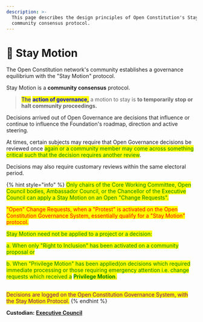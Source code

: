 ```yaml
---
description: >-
  This page describes the design principles of Open Constitution's Stay Motion
  community consensus protocol.
---
```


# 🛑 Stay Motion

The Open Constitution network's community establishes a governance equilibrium with the "Stay Motion" protocol.

Stay Motion is a **community consensus** protocol.

> <mark style="color:blue;">The</mark> <mark style="color:blue;"></mark><mark style="color:blue;">**action of governance,**</mark> a motion to stay is **to temporarily stop or halt community proceedings.**

Decisions arrived out of Open Governance are decisions that influence or continue to influence the Foundation's roadmap, direction and active steering.&#x20;

At times, certain subjects may require that Open Governance decisions be reviewed once <mark style="color:green;">again or a community member may come across something critical such that the decision requires another review</mark>.&#x20;

Decisions may also require customary reviews within the same electoral period.

{% hint style="info" %}
<mark style="color:green;">Only chairs of the Core Working Committee, Open Council bodies, Ambassador Council, or the Chancellor of the Executive Council can apply a Stay Motion on an Open "Change Requests".</mark>&#x20;

<mark style="color:red;">"Open" Change Requests, when a "Protest" is activated on the Open Constitution Governance System, essentially qualify for a "Stay Motion" protocol.</mark>

<mark style="color:green;">Stay Motion need not be applied to a project or a decision:</mark>

<mark style="color:green;">a. When only "Right to Inclusion" has been activated on a community proposal or</mark>&#x20;

<mark style="color:green;">b. When "Privilege Motion" has been applied(on decisions which required immediate processing or those requiring emergency attention i.e. change requests which received a</mark> <mark style="color:green;"></mark><mark style="color:green;">**Privilege Motion**</mark><mark style="color:green;">.</mark>

\
<mark style="color:purple;">Decisions are logged on the Open Constitution Governance System, with the Stay Motion Protocol.</mark>
{% endhint %}

**Custodian:** [**Executive Council**](../../foundation/executive-council.md)
